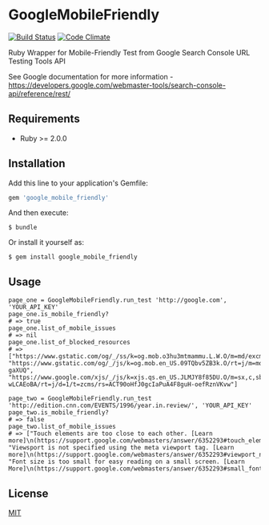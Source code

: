 # GoogleMobileFriendly

[![Build Status](https://travis-ci.org/loadkpi/google_mobile_friendly.svg?branch=master)](https://travis-ci.org/loadkpi/google_mobile_friendly) [![Code Climate](https://codeclimate.com/github/loadkpi/google_mobile_friendly/badges/gpa.svg)](https://codeclimate.com/github/loadkpi/google_mobile_friendly)

Ruby Wrapper for Mobile-Friendly Test from Google Search Console URL Testing Tools API

See Google documentation for more information - https://developers.google.com/webmaster-tools/search-console-api/reference/rest/    

## Requirements

* Ruby >= 2.0.0

## Installation

Add this line to your application's Gemfile:

```ruby
gem 'google_mobile_friendly'
```

And then execute:

    $ bundle

Or install it yourself as:

    $ gem install google_mobile_friendly


## Usage

    page_one = GoogleMobileFriendly.run_test 'http://google.com', 'YOUR_API_KEY'
    page_one.is_mobile_friendly?
    # => true
    page_one.list_of_mobile_issues
    # => nil
    page_one.list_of_blocked_resources
    # => ["https://www.gstatic.com/og/_/ss/k=og.mob.o3hu3mtmammu.L.W.O/m=md/excm=mih,mab,meb/d=1/ed=1/rs=AA2YrTsgcHY9rgal7Q_4KtT2B4QI4nDAcA", "https://www.gstatic.com/og/_/js/k=og.mob.en_US.09TQbv5ZB3k.O/rt=j/m=md/exm=mih,mab,meb/d=1/ed=1/rs=AA2YrTtYyrscNOyD60o4h8_Tc0H3-gaXUQ", "https://www.google.com/xjs/_/js/k=xjs.qs.en_US.JLMJY8f85DU.O/m=sx,c,sb_mob,bct,cdos,elog,hsm,jsa,mbsf,qim,r,qsm,d,csi/am=gCNop3GCBgwAWHU0S-wLCAEoBA/rt=j/d=1/t=zcms/rs=ACT90oHfJ0gcIaPuA4F8guH-oefRznVKvw"]

    page_two = GoogleMobileFriendly.run_test 'http://edition.cnn.com/EVENTS/1996/year.in.review/', 'YOUR_API_KEY'
    page_two.is_mobile_friendly?
    # => false
    page_two.list_of_mobile_issues
    # => ["Touch elements are too close to each other. [Learn more]\n(https://support.google.com/webmasters/answer/6352293#touch_elements_too_close).", "Viewsport is not specified using the meta viewport tag. [Learn more]\n(https://support.google.com/webmasters/answer/6352293#viewport_not_configured).", "Font size is too small for easy reading on a small screen. [Learn More]\n(https://support.google.com/webmasters/answer/6352293#small_font_size)."]


## License

[MIT](http://opensource.org/licenses/MIT)
